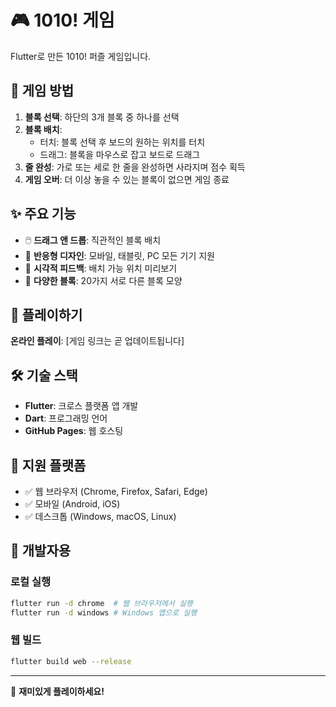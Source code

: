 # 🎮 1010! 게임

Flutter로 만든 1010! 퍼즐 게임입니다.

## 🎯 게임 방법

1. **블록 선택**: 하단의 3개 블록 중 하나를 선택
2. **블록 배치**: 
   - 터치: 블록 선택 후 보드의 원하는 위치를 터치
   - 드래그: 블록을 마우스로 잡고 보드로 드래그
3. **줄 완성**: 가로 또는 세로 한 줄을 완성하면 사라지며 점수 획득
4. **게임 오버**: 더 이상 놓을 수 있는 블록이 없으면 게임 종료

## ✨ 주요 기능

- 🖱️ **드래그 앤 드롭**: 직관적인 블록 배치
- 📱 **반응형 디자인**: 모바일, 태블릿, PC 모든 기기 지원
- 🎨 **시각적 피드백**: 배치 가능 위치 미리보기
- 🎯 **다양한 블록**: 20가지 서로 다른 블록 모양

## 🚀 플레이하기

**온라인 플레이**: [게임 링크는 곧 업데이트됩니다]

## 🛠️ 기술 스택

- **Flutter**: 크로스 플랫폼 앱 개발
- **Dart**: 프로그래밍 언어
- **GitHub Pages**: 웹 호스팅

## 📱 지원 플랫폼

- ✅ 웹 브라우저 (Chrome, Firefox, Safari, Edge)
- ✅ 모바일 (Android, iOS)
- ✅ 데스크톱 (Windows, macOS, Linux)

## 🔧 개발자용

### 로컬 실행
```bash
flutter run -d chrome  # 웹 브라우저에서 실행
flutter run -d windows # Windows 앱으로 실행
```

### 웹 빌드
```bash
flutter build web --release
```

---

🎉 **재미있게 플레이하세요!**
